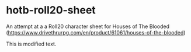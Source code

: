 # hotb-roll20-sheet
An attempt at a a Roll20 character sheet for Houses of The Blooded (https://www.drivethrurpg.com/en/product/61061/houses-of-the-blooded)

This is modified text.
